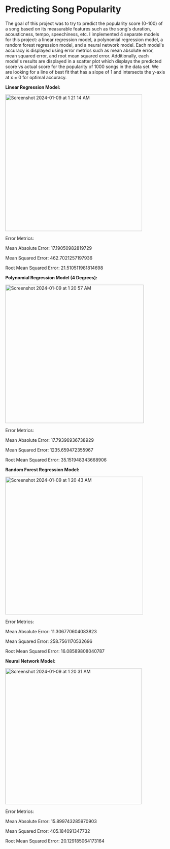 # Predicting Song Popularity
The goal of this project was to try to predict the popularity score (0-100) of a song based on its measurable features such as the song's duration, acousticness, tempo, speechiness, etc. I implemented 4 separate models for this project: a linear regression model, a polynomial regression model, a random forest regression model, and a neural network model. Each model's accuracy is displayed using error metrics such as mean absolute error, mean squared error, and root mean squared error. Additionally, each model's results are displayed in a scatter plot which displays the predicted score vs actual score for the popularity of 1000 songs in the data set. We are looking for a line of best fit that has a slope of 1 and intersects the y-axis at x = 0 for optimal accuracy.

**Linear Regression Model:**

<img width="431" alt="Screenshot 2024-01-09 at 1 21 14 AM" src="https://github.com/amoghu26/song-popularity-pred/assets/69988876/5f86f477-b1b7-4f1f-a02b-ac8098502239">

Error Metrics:

Mean Absolute Error: 17.19050982819729

Mean Squared Error: 462.7021257197936

Root Mean Squared Error: 21.510511981814698








**Polynomial Regression Model (4 Degrees):**

<img width="436" alt="Screenshot 2024-01-09 at 1 20 57 AM" src="https://github.com/amoghu26/song-popularity-pred/assets/69988876/b2f8ac32-54f7-4e0b-a357-ecd7a34a519a">

Error Metrics:

Mean Absolute Error: 17.79396936738929

Mean Squared Error: 1235.659472355967

Root Mean Squared Error: 35.151948343668906








**Random Forest Regression Model:**

<img width="434" alt="Screenshot 2024-01-09 at 1 20 43 AM" src="https://github.com/amoghu26/song-popularity-pred/assets/69988876/0fc20af3-b47e-4158-a9f6-1a80ba58df8e">

Error Metrics:

Mean Absolute Error: 11.306770604083823

Mean Squared Error: 258.7561170532696

Root Mean Squared Error: 16.08589808040787








**Neural Network Model:**

<img width="429" alt="Screenshot 2024-01-09 at 1 20 31 AM" src="https://github.com/amoghu26/song-popularity-pred/assets/69988876/94d14c4c-b475-4c1e-b6d1-b95c1b7fae64">

Error Metrics:

Mean Absolute Error: 15.899743285970903

Mean Squared Error: 405.184091347732

Root Mean Squared Error: 20.129185064173164


